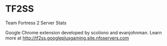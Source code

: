 TF2SS
=====
Team Fortress 2 Server Stats

Google Chrome extension developed by scoliono and evanjohnman.
Learn more at http://tf2ss.googleplusgaming.site.nfoservers.com

